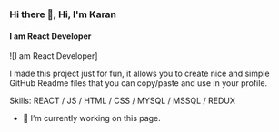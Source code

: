 ### Hi there 👋, Hi, I'm Karan
#### I am React Developer
![I am React Developer]

I made this project just for fun, it allows you to create nice and simple GitHub Readme files that you can copy/paste and use in your profile.

Skills: REACT / JS / HTML / CSS / MYSQL / MSSQL / REDUX

- 🔭 I’m currently working on this page. 



